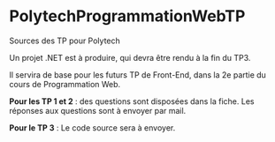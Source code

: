 # PolytechProgrammationWebTP
Sources des TP pour Polytech

Un projet .NET est à produire, qui devra être rendu à la fin du TP3.

Il servira de base pour les futurs TP de Front-End, dans la 2e partie du cours de Programmation Web.

**Pour les TP 1 et 2** : des questions sont disposées dans la fiche. Les réponses aux questions sont à envoyer par mail.

**Pour le TP 3** : Le code source sera à envoyer.